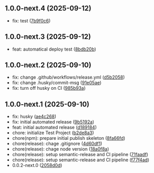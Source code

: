 ## 1.0.0-next.4 (2025-09-12)

* fix: test ([7b9f0c6](https://github.com/mogiya/test-project/commit/7b9f0c6))

## 1.0.0-next.3 (2025-09-12)

* feat: automatical deploy test ([8bdb20b](https://github.com/mogiya/test-project/commit/8bdb20b))

## 1.0.0-next.2 (2025-09-10)

* fix: change .github/workflows/release.yml ([d5b2058](https://github.com/mogiya/test-project/commit/d5b2058))
* fix: change .husky/commit-msg ([91e05ae](https://github.com/mogiya/test-project/commit/91e05ae))
* fix: turn off husky on CI ([985b93a](https://github.com/mogiya/test-project/commit/985b93a))

## 1.0.0-next.1 (2025-09-10)

* fix: husky ([ae4c268](https://github.com/mogiya/test-project/commit/ae4c268))
* fix: initial automated release ([9b5192a](https://github.com/mogiya/test-project/commit/9b5192a))
* feat: initial automated release ([d189184](https://github.com/mogiya/test-project/commit/d189184))
* chore: initialize Test Project ([b2de8a3](https://github.com/mogiya/test-project/commit/b2de8a3))
* chore(npm): prepare initial publish skeleton ([8fa66fd](https://github.com/mogiya/test-project/commit/8fa66fd))
* chore(release): chage .gitignore ([4d60df1](https://github.com/mogiya/test-project/commit/4d60df1))
* chore(release): chage node version ([18a0f8a](https://github.com/mogiya/test-project/commit/18a0f8a))
* chore(release): setup semantic-release and CI pipeline ([71faadf](https://github.com/mogiya/test-project/commit/71faadf))
* chore(release): setup semantic-release and CI pipeline ([f77f4ad](https://github.com/mogiya/test-project/commit/f77f4ad))
* 0.0.2-next.0 ([2058d0d](https://github.com/mogiya/test-project/commit/2058d0d))
